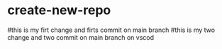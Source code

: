 # create-new-repo
#this is my firt change and firts commit on main branch
#this is my two change and two commit on main branch on vscod